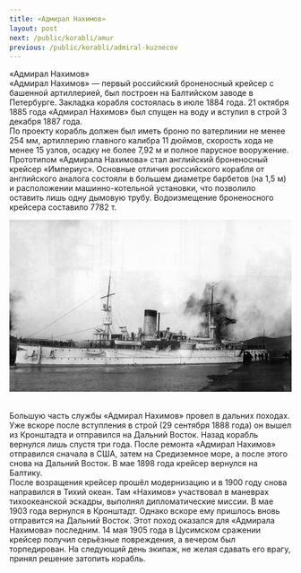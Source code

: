 ```yaml
---
title: «Адмирал Нахимов»
layout: post
next: /public/korabli/amur
previous: /public/korabli/admiral-kuznecov
---
```


«Адмирал Нахимов»  
«Адмирал Нахимов» — первый российский броненосный крейсер с башенной артиллерией, был построен на Балтийском заводе в Петербурге. Закладка корабля состоялась в июле 1884 года. 21 октября 1885 года «Адмирал Нахимов» был спущен на воду и вступил в строй 3 декабря 1887 года.   
По проекту корабль должен был иметь броню по ватерлинии не менее 254 мм, артиллерию главного калибра 11 дюймов, скорость хода не менее 15 узлов, осадку не более 7,92 м и полное парусное вооружение. Прототипом «Адмирала Нахимова» стал английский броненосный крейсер «Империус». Основные отличия российского корабля от английского аналога состояли в большем диаметре барбетов (на 1,5 м) и расположении машинно-котельной установки, что позволило оставить лишь одну дымовую трубу. Водоизмещение броненосного крейсера составило 7782 т.   
  

![](/assets/img/Nahimov.gif)  

   
Большую часть службы «Адмирал Нахимов» провел в дальних походах. Уже вскоре после вступления в строй (29 сентября 1888 года) он вышел из Кронштадта и отправился на Дальний Восток. Назад корабль вернулся лишь спустя три года. После ремонта «Адмирал Нахимов» отправился сначала в США, затем на Средиземное море, а после этого снова на Дальний Восток. В мае 1898 года крейсер вернулся на Балтику.  
После возращения крейсер прошёл модернизацию и в 1900 году снова направился в Тихий океан. Там «Нахимов» участвовал в маневрах тихоокеанской эскадры, выполнял дипломатические миссии. В мае 1903 года вернулся в Кронштадт. Однако вскоре ему пришлось вновь отправится на Дальний Восток. Этот поход оказался для «Адмирала Нахимова» последним. 14 мая 1905 года в Цусимском сражении крейсер получил серьёзные повреждения, а вечером был торпедирован. На следующий день экипаж, не желая сдавать его врагу, принял решение затопить корабль.  
 